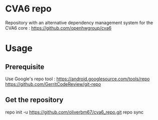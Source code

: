 # CVA6 repo #
Repository with an alternative dependency management system for the CVA6 core : https://github.com/openhwgroup/cva6

# Usage #
## Prerequisite ##
Use Google's repo tool :
https://android.googlesource.com/tools/repo
https://github.com/GerritCodeReview/git-repo

## Get the repository ##
repo init -u https://github.com/oliverbm67/cva6_repo.git
repo sync
